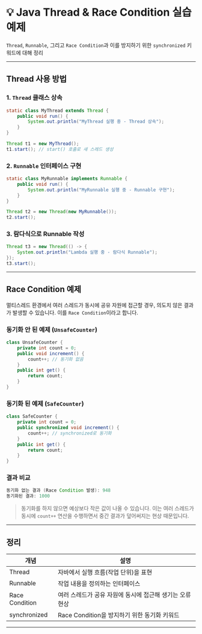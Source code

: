 # 💡 Java Thread & Race Condition 실습 예제

`Thread`, `Runnable`, 그리고 `Race Condition`과 이를 방지하기 위한 `synchronized` 키워드에 대해 정리

---

## Thread 사용 방법

### 1. `Thread` 클래스 상속

```java
static class MyThread extends Thread {
    public void run() {
        System.out.println("MyThread 실행 중 - Thread 상속");
    }
}

Thread t1 = new MyThread();
t1.start(); // start() 호출로 새 스레드 생성
```

### 2. `Runnable` 인터페이스 구현

```java
static class MyRunnable implements Runnable {
    public void run() {
        System.out.println("MyRunnable 실행 중 - Runnable 구현");
    }
}

Thread t2 = new Thread(new MyRunnable());
t2.start();
```

### 3. 람다식으로 Runnable 작성

```java
Thread t3 = new Thread(() -> {
    System.out.println("Lambda 실행 중 - 람다식 Runnable");
});
t3.start();
```

---

## Race Condition 예제

멀티스레드 환경에서 여러 스레드가 동시에 공유 자원에 접근할 경우, 의도치 않은 결과가 발생할 수 있습니다. 이를 `Race Condition`이라고 합니다.

### 동기화 안 된 예제 (`UnsafeCounter`)

```java
class UnsafeCounter {
    private int count = 0;
    public void increment() {
        count++; // 동기화 없음
    }
    public int get() {
        return count;
    }
}
```

### 동기화 된 예제 (`SafeCounter`)

```java
class SafeCounter {
    private int count = 0;
    public synchronized void increment() {
        count++; // synchronized로 동기화
    }
    public int get() {
        return count;
    }
}
```

### 결과 비교

```java
동기화 없는 결과 (Race Condition 발생): 948
동기화된 결과: 1000
```

> 동기화를 하지 않으면 예상보다 작은 값이 나올 수 있습니다. 이는 여러 스레드가 동시에 `count++` 연산을 수행하면서 중간 결과가 덮어써지는 현상 때문입니다.

---

## 정리

| 개념 | 설명 |
|------|------|
| Thread | 자바에서 실행 흐름(작업 단위)을 표현 |
| Runnable | 작업 내용을 정의하는 인터페이스 |
| Race Condition | 여러 스레드가 공유 자원에 동시에 접근해 생기는 오류 현상 |
| synchronized | Race Condition을 방지하기 위한 동기화 키워드 |

---



